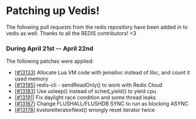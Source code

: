# Patching up Vedis!

The following pull requests from the redis repository have been added in to vedis as well.
Thanks to all the REDIS contributors! <3

### During April 21st -- April 22nd
The following patches were applied:

- [[#13133](https://github.com/redis/redis/pull/13133/)] Allocate Lua VM code with jemalloc instead of libc, and count it used memory 
- [[#13195](https://github.com/redis/redis/pull/13195/)] redis-cli - sendReadOnly() to work with Redis Cloud
- [[#13183](https://github.com/redis/redis/pull/13183/)] Use usleep() instead of sched_yield() to yield cpu
- [[#13191](https://github.com/redis/redis/pull/13191/)] Fix daylight race condition and some thread leaks
- [[#13167](https://github.com/redis/redis/pull/13167/)] Change FLUSHALL/FLUSHDB SYNC to run as blocking ASYNC
- [[#13178](https://github.com/redis/redis/pull/13178/)] kvstoreIteratorNext() wrongly reset iterator twice

